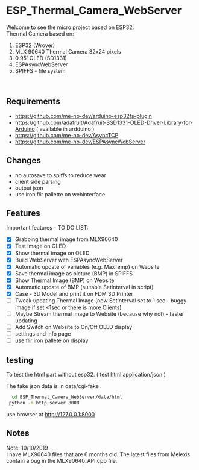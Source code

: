 # ESP_Thermal_Camera_WebServer

Welcome to see the micro project based on ESP32. <br>
Thermal Camera based on: <br>
1) ESP32 (Wrover)
2) MLX 90640 Thermal Camera 32x24 pixels
3) 0.95' OLED (SD1331)
4) ESPAsyncWebServer
5) SPIFFS - file system 
<br>

## Requirements
- https://github.com/me-no-dev/arduino-esp32fs-plugin
- https://github.com/adafruit/Adafruit-SSD1331-OLED-Driver-Library-for-Arduino ( available in ardduino )
- https://github.com/me-no-dev/AsyncTCP
- https://github.com/me-no-dev/ESPAsyncWebServer


## Changes
- no autosave to spiffs to reduce wear
- client side parsing
- output json
- use iron flir pallette on webinterface.

## Features

Important features - TO DO LIST:
- [x] Grabbing thermal image from MLX90640
- [x] Test image on OLED
- [x] Show thermal image on OLED
- [x] Build WebServer with ESPAsyncWebServer
- [x] Automatic update of variables (e.g. MaxTemp) on Website
- [x] Save thermal image as picture (BMP) in SPIFFS
- [x] Show Thermal Image (BMP) on Website
- [x] Automatic update of BMP (suitable SetInterval in script)
- [x] Case - 3D Model and print it on FDM 3D Printer
- [ ] Tweak updating Thermal Image (now SetInterval set to 1 sec - buggy image if set <1sec or there is more Clients)
- [ ] Maybe Stream thermal image to Website (because why not) - faster updating
- [ ] Add Switch on Website to On/Off OLED display
- [ ] settings and info page
- [ ] use flir iron pallete on display

## testing

To test the html part without esp32.
( test html application/json )

The fake json data is in data/cgi-fake .

```bash
  cd ESP_Thermal_Camera_WebServer/data/html
 python -m http.server 8000
```
 use browser at http://127.0.0.1:8000

## Notes
 Note: 10/10/2019<br>
I have MLX90640 files that are 6 months old. The latest files from Melexis contain a bug in the MLX90640_API.cpp file.
